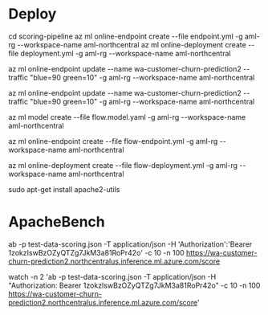 # Deploy


cd scoring-pipeline
az ml online-endpoint create --file endpoint.yml -g aml-rg --workspace-name aml-northcentral
az ml online-deployment create --file deployment.yml -g aml-rg --workspace-name aml-northcentral



az ml online-endpoint update --name wa-customer-churn-prediction2 --traffic "blue=90 green=10" -g aml-rg --workspace-name aml-northcentral



az ml online-endpoint update --name wa-customer-churn-prediction2 --traffic "blue=90 green=10" -g aml-rg --workspace-name aml-northcentral


az ml model create --file flow.model.yaml -g aml-rg --workspace-name aml-northcentral


az ml online-endpoint create --file flow-endpoint.yml -g aml-rg --workspace-name aml-northcentral

az ml online-deployment create --file flow-deployment.yml -g aml-rg --workspace-name aml-northcentral

sudo apt-get install apache2-utils


# ApacheBench
ab -p test-data-scoring.json -T application/json -H 'Authorization':'Bearer 1zokzIswBzOZyQTZg7JkM3a81RoPr42o' -c 10 -n 100 https://wa-customer-churn-prediction2.northcentralus.inference.ml.azure.com/score


watch -n 2 'ab -p test-data-scoring.json -T application/json -H "Authorization: Bearer 1zokzIswBzOZyQTZg7JkM3a81RoPr42o" -c 10 -n 100 https://wa-customer-churn-prediction2.northcentralus.inference.ml.azure.com/score'
